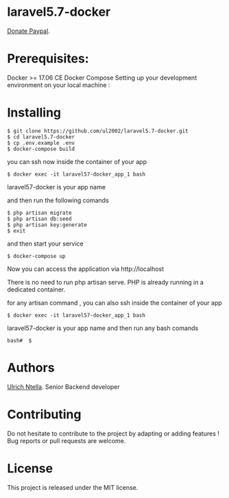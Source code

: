 # laravel5.7-docker
 [Donate Paypal](https://paypal.me/ulrich2002).

# Prerequisites:

Docker >= 17.06 CE
Docker Compose
Setting up your development environment on your local machine :


# Installing
```
$ git clone https://github.com/ul2002/laravel5.7-docker.git
$ cd laravel5.7-docker
$ cp .env.example .env
$ docker-compose build
```

you can ssh now inside the container of your app
```
$ docker exec -it laravel57-docker_app_1 bash
```

laravel57-docker is your app name

and then run the following comands
```
$ php artisan migrate 
$ php artisan db:seed 
$ php artisan key:generate
$ exit
```

and then start your service
```
$ docker-compose up 
```

 
Now you can access the application via http://localhost


There is no need to run php artisan serve. PHP is already running in a dedicated container.

for any artisan command , you can also ssh  inside the container of your app
```
$ docker exec -it laravel57-docker_app_1 bash
```

laravel57-docker is your app name
and then run any bash comands
```
bash#  $ 
```
# Authors
  [Ulrich Ntella](https://www.linkedin.com/in/ulrichsoft/). Senior Backend developer

# Contributing
Do not hesitate to contribute to the project by adapting or adding features ! Bug reports or pull requests are welcome.

# License
This project is released under the MIT license.


